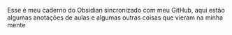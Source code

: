 Esse é meu caderno do Obsidian sincronizado com meu GitHub, aqui estão algumas anotações de aulas e algumas outras coisas que vieram na minha mente